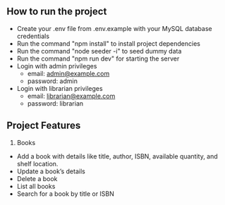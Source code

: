 ## How to run the project

- Create your .env file from .env.example with your MySQL database credentials
- Run the command "npm install" to install project dependencies
- Run the command "node seeder -i" to seed dummy data
- Run the command "npm run dev" for starting the server
- Login with admin privileges
  - email: admin@example.com
  - password: admin
- Login with librarian privileges
  - email: librarian@example.com
  - password: librarian

## Project Features

1. Books

- Add a book with details like title, author, ISBN, available quantity, and shelf location.
- Update a book’s details
- Delete a book
- List all books
- Search for a book by title or ISBN

